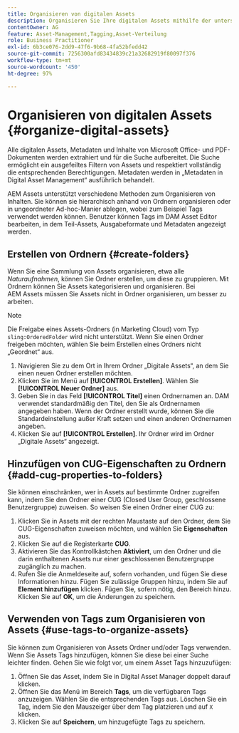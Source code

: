 ```yaml
---
title: Organisieren von digitalen Assets
description: Organisieren Sie Ihre digitalen Assets mithilfe der unterschiedlichen Methoden, die Adobe Experience Manager Assets bietet.
contentOwner: AG
feature: Asset-Management,Tagging,Asset-Verteilung
role: Business Practitioner
exl-id: 6b3ce076-2dd9-47f6-9b68-4fa52bfedd42
source-git-commit: 7256300afd83434839c21a32682919f80097f376
workflow-type: tm+mt
source-wordcount: '450'
ht-degree: 97%

---
```


# Organisieren von digitalen Assets {#organize-digital-assets}

Alle digitalen Assets, Metadaten und Inhalte von Microsoft Office- und PDF-Dokumenten werden extrahiert und für die Suche aufbereitet. Die Suche ermöglicht ein ausgefeiltes Filtern von Assets und respektiert vollständig die entsprechenden Berechtigungen. Metadaten werden in „Metadaten in Digital Asset Management“ ausführlich behandelt.

AEM Assets unterstützt verschiedene Methoden zum Organisieren von Inhalten. Sie können sie hierarchisch anhand von Ordnern organisieren oder in ungeordneter Ad-hoc-Manier ablegen, wobei zum Beispiel Tags verwendet werden können. Benutzer können Tags im DAM Asset Editor bearbeiten, in dem Teil-Assets, Ausgabeformate und Metadaten angezeigt werden.

## Erstellen von Ordnern   {#create-folders}

Wenn Sie eine Sammlung von Assets organisieren, etwa alle *Naturaufnahmen*, können Sie Ordner erstellen, um diese zu gruppieren. Mit Ordnern können Sie Assets kategorisieren und organisieren. Bei AEM Assets müssen Sie Assets nicht in Ordner organisieren, um besser zu arbeiten.

>[!NOTE]
>
>Die Freigabe eines Assets-Ordners (in Marketing Cloud) vom Typ `sling:OrderedFolder` wird nicht unterstützt. Wenn Sie einen Ordner freigeben möchten, wählen Sie beim Erstellen eines Ordners nicht „Geordnet“ aus.

1. Navigieren Sie zu dem Ort in Ihrem Ordner „Digitale Assets“, an dem Sie einen neuen Ordner erstellen möchten.
1. Klicken Sie im Menü auf **[!UICONTROL Erstellen]**. Wählen Sie **[!UICONTROL Neuer Ordner]** aus.
1. Geben Sie in das Feld **[!UICONTROL Titel]** einen Ordnernamen an. DAM verwendet standardmäßig den Titel, den Sie als Ordnernamen angegeben haben. Wenn der Ordner erstellt wurde, können Sie die Standardeinstellung außer Kraft setzen und einen anderen Ordnernamen angeben.
1. Klicken Sie auf **[!UICONTROL Erstellen]**. Ihr Ordner wird im Ordner „Digitale Assets“ angezeigt.

## Hinzufügen von CUG-Eigenschaften zu Ordnern {#add-cug-properties-to-folders}

Sie können einschränken, wer in Assets auf bestimmte Ordner zugreifen kann, indem Sie den Ordner einer CUG (Closed User Group, geschlossene Benutzergruppe) zuweisen. So weisen Sie einen Ordner einer CUG zu:

1. Klicken Sie in Assets mit der rechten Maustaste auf den Ordner, dem Sie CUG-Eigenschaften zuweisen möchten, und wählen Sie **Eigenschaften** aus.
1. Klicken Sie auf die Registerkarte **CUG**.
1. Aktivieren Sie das Kontrollkästchen **Aktiviert**, um den Ordner und die darin enthaltenen Assets nur einer geschlossenen Benutzergruppe zugänglich zu machen.
1. Rufen Sie die Anmeldeseite auf, sofern vorhanden, und fügen Sie diese Informationen hinzu. Fügen Sie zulässige Gruppen hinzu, indem Sie auf **Element hinzufügen** klicken. Fügen Sie, sofern nötig, den Bereich hinzu. Klicken Sie auf **OK**, um die Änderungen zu speichern.

## Verwenden von Tags zum Organisieren von Assets {#use-tags-to-organize-assets}

Sie können zum Organisieren von Assets Ordner und/oder Tags verwenden. Wenn Sie Assets Tags hinzufügen, können Sie diese bei einer Suche leichter finden. Gehen Sie wie folgt vor, um einem Asset Tags hinzuzufügen:

1. Öffnen Sie das Asset, indem Sie in Digital Asset Manager doppelt darauf klicken.
1. Öffnen Sie das Menü im Bereich **Tags**, um die verfügbaren Tags anzuzeigen. Wählen Sie die entsprechenden Tags aus. Löschen Sie ein Tag, indem Sie den Mauszeiger über dem Tag platzieren und auf `X` klicken.
1. Klicken Sie auf **Speichern**, um hinzugefügte Tags zu speichern.
